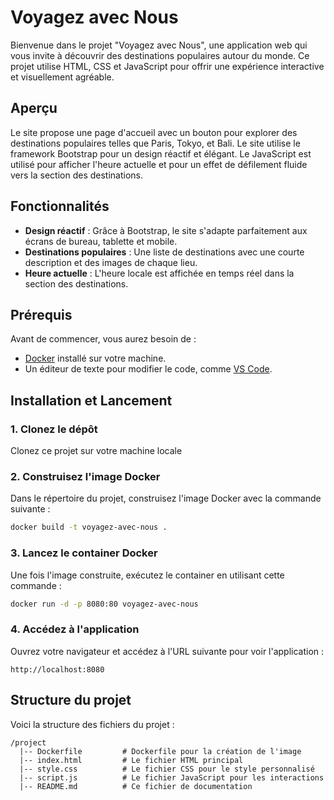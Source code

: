 # Voyagez avec Nous

Bienvenue dans le projet "Voyagez avec Nous", une application web qui vous invite à découvrir des destinations populaires autour du monde. Ce projet utilise HTML, CSS et JavaScript pour offrir une expérience interactive et visuellement agréable.

## Aperçu

Le site propose une page d'accueil avec un bouton pour explorer des destinations populaires telles que Paris, Tokyo, et Bali. Le site utilise le framework Bootstrap pour un design réactif et élégant. Le JavaScript est utilisé pour afficher l'heure actuelle et pour un effet de défilement fluide vers la section des destinations.

## Fonctionnalités

- **Design réactif** : Grâce à Bootstrap, le site s'adapte parfaitement aux écrans de bureau, tablette et mobile.
- **Destinations populaires** : Une liste de destinations avec une courte description et des images de chaque lieu.
- **Heure actuelle** : L'heure locale est affichée en temps réel dans la section des destinations.

## Prérequis

Avant de commencer, vous aurez besoin de :
- [Docker](https://www.docker.com/products/docker-desktop) installé sur votre machine.
- Un éditeur de texte pour modifier le code, comme [VS Code](https://code.visualstudio.com/).

## Installation et Lancement

### 1. Clonez le dépôt

Clonez ce projet sur votre machine locale

### 2. Construisez l'image Docker

Dans le répertoire du projet, construisez l'image Docker avec la commande suivante :

```bash
docker build -t voyagez-avec-nous .
```

### 3. Lancez le container Docker

Une fois l'image construite, exécutez le container en utilisant cette commande :

```bash
docker run -d -p 8080:80 voyagez-avec-nous
```

### 4. Accédez à l'application

Ouvrez votre navigateur et accédez à l'URL suivante pour voir l'application :

```
http://localhost:8080
```

## Structure du projet

Voici la structure des fichiers du projet :

```
/project
  |-- Dockerfile         # Dockerfile pour la création de l'image
  |-- index.html         # Le fichier HTML principal
  |-- style.css          # Le fichier CSS pour le style personnalisé
  |-- script.js          # Le fichier JavaScript pour les interactions
  |-- README.md          # Ce fichier de documentation
```